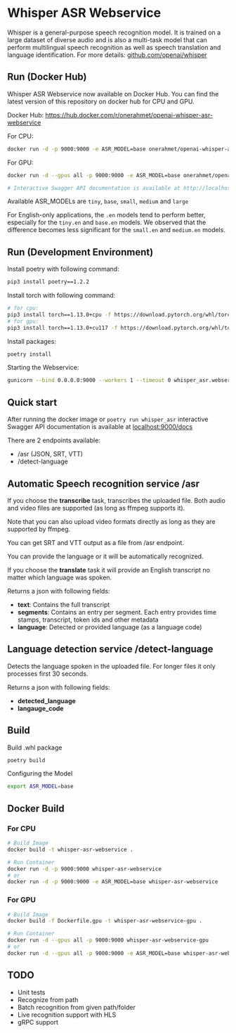 # Whisper ASR Webservice

Whisper is a general-purpose speech recognition model. It is trained on a large dataset of diverse audio and is also a multi-task model that can perform multilingual speech recognition as well as speech translation and language identification. For more details: [github.com/openai/whisper](https://github.com/openai/whisper/)

## Run (Docker Hub)
Whisper ASR Webservice now available on Docker Hub. You can find the latest version of this repository on docker hub for CPU and GPU.

Docker Hub: https://hub.docker.com/r/onerahmet/openai-whisper-asr-webservice

For CPU:
```sh
docker run -d -p 9000:9000 -e ASR_MODEL=base onerahmet/openai-whisper-asr-webservice:latest
```

For GPU:
```sh
docker run -d --gpus all -p 9000:9000 -e ASR_MODEL=base onerahmet/openai-whisper-asr-webservice:latest-gpu
```
```sh
# Interactive Swagger API documentation is available at http://localhost:9000/docs
```
Available ASR_MODELs are `tiny`, `base`, `small`, `medium` and `large`

For English-only applications, the `.en` models tend to perform better, especially for the `tiny.en` and `base.en` models. We observed that the difference becomes less significant for the `small.en` and `medium.en` models.

## Run (Development Environment)

Install poetry with following command:
```sh
pip3 install poetry==1.2.2
```
Install torch with following command:

```sh
# for cpu:
pip3 install torch==1.13.0+cpu -f https://download.pytorch.org/whl/torch
# for gpu:
pip3 install torch==1.13.0+cu117 -f https://download.pytorch.org/whl/torch
```

Install packages:
```sh
poetry install
```

Starting the Webservice:
```sh
gunicorn --bind 0.0.0.0:9000 --workers 1 --timeout 0 whisper_asr.webservice:app -k uvicorn.workers.UvicornWorker
```

## Quick start

After running the docker image or `poetry run whisper_asr` interactive Swagger API documentation is available at [localhost:9000/docs](http://localhost:9000/docs)

There are 2 endpoints available: 
- /asr (JSON, SRT, VTT)
- /detect-language


## Automatic Speech recognition service /asr

If you choose the **transcribe** task, transcribes the uploaded file. Both audio and video files are supported (as long as ffmpeg supports it).

Note that you can also upload video formats directly as long as they are supported by ffmpeg.

You can get SRT and VTT output as a file from /asr endpoint.

You can provide the language or it will be automatically recognized. 

If you choose the **translate** task it will provide an English transcript no matter which language was spoken.

Returns a json with following fields:
- **text**: Contains the full transcript
- **segments**: Contains an entry per segment. Each entry  provides time stamps, transcript, token ids and other metadata
- **language**: Detected or provided language (as a language code)

## Language detection service /detect-language

Detects the language spoken in the uploaded file. For longer files it only processes first 30 seconds.

Returns a json with following fields:
- **detected_language**
- **langauge_code**

## Build

Build .whl package
```sh
poetry build
```

Configuring the Model
```sh
export ASR_MODEL=base
```

## Docker Build
### For CPU
```sh
# Build Image
docker build -t whisper-asr-webservice .

# Run Container
docker run -d -p 9000:9000 whisper-asr-webservice
# or
docker run -d -p 9000:9000 -e ASR_MODEL=base whisper-asr-webservice
```

### For GPU
```sh
# Build Image
docker build -f Dockerfile.gpu -t whisper-asr-webservice-gpu .

# Run Container
docker run -d --gpus all -p 9000:9000 whisper-asr-webservice-gpu
# or
docker run -d --gpus all -p 9000:9000 -e ASR_MODEL=base whisper-asr-webservice-gpu
```

## TODO

* Unit tests
* Recognize from path
* Batch recognition from given path/folder
* Live recognition support with HLS
* gRPC support

